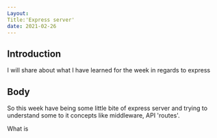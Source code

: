 ```yaml
---
Layout:
Title:'Express server'
date: 2021-02-26
---
```


## Introduction

I will share about what I have learned for the week in regards to express

## Body

So this week have being some little bite of express server and trying to understand some to it concepts like middleware, API 'routes'.

What is
